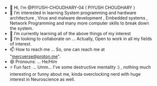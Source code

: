 - 👋 Hi, I’m @PIYUSH-CHOUDHARY-04 ( PIYUSH CHOUDHARY )
- 👀 I’m interested in learning System programming and hardware architecture , Virus and malware development , Embedded systems , Network Programming and many more computer skills to break down the system. 
- 🌱 I’m currently learning all of the above things of my interest
- 💞️ I’m looking to collaborate on ...  Actually, Open to work in all my fields of interest.
- 📫 How to reach me ... So, one can reach me at "mercverse@proton.me".
- 😄 Pronouns: ... He/Him
- ⚡ Fun fact: ... Umm... I've some destructive mentality :)  , nothing much interesting or funny about me, kinda overclocking nerd with huge interest in Neuroscience as well.

<!---
PIYUSH-CHOUDHARY-04/PIYUSH-CHOUDHARY-04 is a ✨ special ✨ repository because its `README.md` (this file) appears on your GitHub profile.
You can click the Preview link to take a look at your changes.
--->
